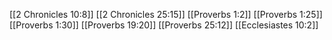 [[2 Chronicles 10:8]]
[[2 Chronicles 25:15]]
[[Proverbs 1:2]]
[[Proverbs 1:25]]
[[Proverbs 1:30]]
[[Proverbs 19:20]]
[[Proverbs 25:12]]
[[Ecclesiastes 10:2]]
